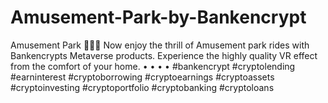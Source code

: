 # Amusement-Park-by-Bankencrypt
Amusement Park 🎢🎡🎠  Now enjoy the thrill of Amusement park rides with Bankencrypts Metaverse products. Experience the highly quality VR effect from the comfort of your home.  • • • • #bankencrypt #cryptolending #earninterest #cryptoborrowing #cryptoearnings #cryptoassets #cryptoinvesting #cryptoportfolio #cryptobanking #cryptoloans
